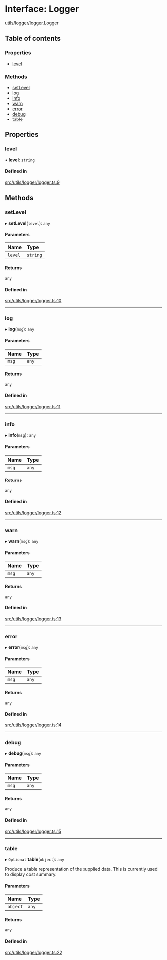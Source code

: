 # Interface: Logger

[utils/logger/logger](../modules/utils_logger_logger).Logger

## Table of contents

### Properties

- [level](utils_logger_logger.Logger#level)

### Methods

- [setLevel](utils_logger_logger.Logger#setlevel)
- [log](utils_logger_logger.Logger#log)
- [info](utils_logger_logger.Logger#info)
- [warn](utils_logger_logger.Logger#warn)
- [error](utils_logger_logger.Logger#error)
- [debug](utils_logger_logger.Logger#debug)
- [table](utils_logger_logger.Logger#table)

## Properties

### level

• **level**: `string`

#### Defined in

[src/utils/logger/logger.ts:9](https://github.com/golemfactory/golem-js/blob/c28a1b0/src/utils/logger/logger.ts#L9)

## Methods

### setLevel

▸ **setLevel**(`level`): `any`

#### Parameters

| Name    | Type     |
| :------ | :------- |
| `level` | `string` |

#### Returns

`any`

#### Defined in

[src/utils/logger/logger.ts:10](https://github.com/golemfactory/golem-js/blob/c28a1b0/src/utils/logger/logger.ts#L10)

---

### log

▸ **log**(`msg`): `any`

#### Parameters

| Name  | Type  |
| :---- | :---- |
| `msg` | `any` |

#### Returns

`any`

#### Defined in

[src/utils/logger/logger.ts:11](https://github.com/golemfactory/golem-js/blob/c28a1b0/src/utils/logger/logger.ts#L11)

---

### info

▸ **info**(`msg`): `any`

#### Parameters

| Name  | Type  |
| :---- | :---- |
| `msg` | `any` |

#### Returns

`any`

#### Defined in

[src/utils/logger/logger.ts:12](https://github.com/golemfactory/golem-js/blob/c28a1b0/src/utils/logger/logger.ts#L12)

---

### warn

▸ **warn**(`msg`): `any`

#### Parameters

| Name  | Type  |
| :---- | :---- |
| `msg` | `any` |

#### Returns

`any`

#### Defined in

[src/utils/logger/logger.ts:13](https://github.com/golemfactory/golem-js/blob/c28a1b0/src/utils/logger/logger.ts#L13)

---

### error

▸ **error**(`msg`): `any`

#### Parameters

| Name  | Type  |
| :---- | :---- |
| `msg` | `any` |

#### Returns

`any`

#### Defined in

[src/utils/logger/logger.ts:14](https://github.com/golemfactory/golem-js/blob/c28a1b0/src/utils/logger/logger.ts#L14)

---

### debug

▸ **debug**(`msg`): `any`

#### Parameters

| Name  | Type  |
| :---- | :---- |
| `msg` | `any` |

#### Returns

`any`

#### Defined in

[src/utils/logger/logger.ts:15](https://github.com/golemfactory/golem-js/blob/c28a1b0/src/utils/logger/logger.ts#L15)

---

### table

▸ `Optional` **table**(`object`): `any`

Produce a table representation of the supplied data.
This is currently used to display cost summary.

#### Parameters

| Name     | Type  |
| :------- | :---- |
| `object` | `any` |

#### Returns

`any`

#### Defined in

[src/utils/logger/logger.ts:22](https://github.com/golemfactory/golem-js/blob/c28a1b0/src/utils/logger/logger.ts#L22)
